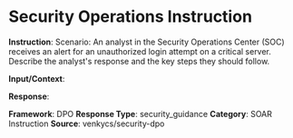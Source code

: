 # Security Operations Instruction

**Instruction**: Scenario: An analyst in the Security Operations Center (SOC) receives an alert for an unauthorized login attempt on a critical server. Describe the analyst's response and the key steps they should follow.

**Input/Context**: 

**Response**: 

**Framework**: DPO
**Response Type**: security_guidance
**Category**: SOAR Instruction
**Source**: venkycs/security-dpo
